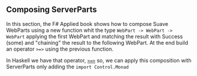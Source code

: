 ## Composing ServerParts

In this section, the F# Applied book shows how to compose Suave WebParts using a new function whit the type `WebPart -> WebPart -> WebPart` applying the first WebPart and matching the result with Success (some) and "chaining" the result to the following WebPart. At the end build an operator `>=>` using the previous function.

In Haskell we have that operator, [`>=>`](http://hackage.haskell.org/package/base-4.9.0.0/docs/Control-Monad.html#v:-62--61--62-) so, we can apply this composition with ServerParts only adding the `import Control.Monad`
